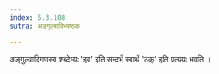 ```yaml
---
index: 5.3.108
sutra: अङ्गुल्यादिभ्यष्ठक्

---
```

अङ्गुल्यादिगणस्य  शब्देभ्यः 'इव' इति सन्दर्भे स्वार्थे 'ठक्' इति प्रत्ययः भवति । 